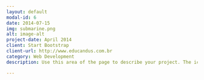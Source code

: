 ```yaml
---
layout: default
modal-id: 6
date: 2014-07-15
img: submarine.png
alt: image-alt
project-date: April 2014
client: Start Bootstrap
client-url: http://www.educandus.com.br
category: Web Development
description: Use this area of the page to describe your project. The icon above is part of a free icon set by <a href="https://sellfy.com/p/8Q9P/jV3VZ/">Flat Icons</a>. On their website, you can download their free set with 16 icons, or you can purchase the entire set with 146 icons for only $12!

---
```


